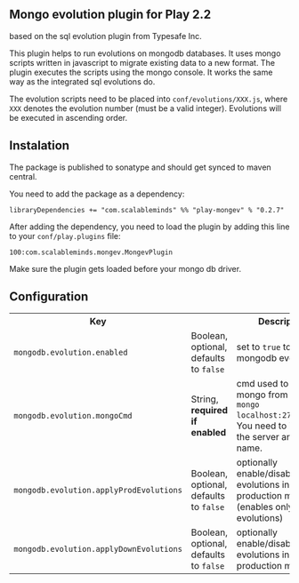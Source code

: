 ## Mongo evolution plugin for Play 2.2

based on the sql evolution plugin from Typesafe Inc.

This plugin helps to run evolutions on mongodb databases. It uses mongo scripts
written in javascript to migrate existing data to a new format. The plugin 
executes the scripts using the mongo console. It works the same way as the 
integrated sql evolutions do.

The evolution scripts need to be placed into `conf/evolutions/XXX.js`, where `XXX` denotes the evolution number (must be a valid integer). Evolutions will be executed in ascending order.

## Instalation

The package is published to sonatype and should get synced to maven central.

You need to add the package as a dependency:

```
libraryDependencies += "com.scalableminds" %% "play-mongev" % "0.2.7"
```

After adding the dependency, you need to load the plugin by adding this line to 
your `conf/play.plugins` file:

```
100:com.scalableminds.mongev.MongevPlugin
```

Make sure the plugin gets loaded before your mongo db driver.

## Configuration

<table>
  <tr>
    <th>Key</th>
    <th></th>
    <th>Description</th>
  </tr>
  <tr>
    <td><code>mongodb.evolution.enabled</code></td>
    <td>Boolean, optional, defaults to <code>false</code></td>
    <td>set to <code>true</code> to enable mongodb evolutions</td>
  </tr>

  <tr>
    <td><code>mongodb.evolution.mongoCmd</code></td>
    <td>String, <strong>required if enabled</strong></td>
    <td>cmd used to call mongo from cmd, eg. <code>mongo localhost:27017/test</code>. You need to include the server and db name. </td>
  </tr>

  <tr>
    <td><code>mongodb.evolution.applyProdEvolutions</code></td>
    <td>Boolean, optional, defaults to <code>false</code></td>
    <td>optionally enable/disable evolutions in production mode (enables only up evolutions)</td>
  </tr>

  <tr>
    <td><code>mongodb.evolution.applyDownEvolutions</code></td>
    <td>Boolean, optional, defaults to <code>false</code></td>
    <td>optionally enable/disable down evolutions in production mode</td>
  </tr>
</table>

